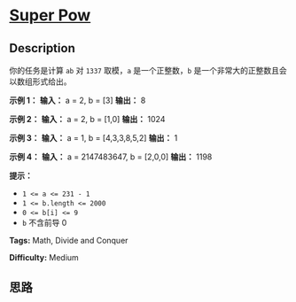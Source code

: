 # [Super Pow][title]

## Description

你的任务是计算 `ab` 对 `1337` 取模，`a` 是一个正整数，`b` 是一个非常大的正整数且会以数组形式给出。

**示例 1：**
            **输入：** a = 2, b = [3]    **输出：** 8    

**示例 2：**
            **输入：** a = 2, b = [1,0]    **输出：** 1024    

**示例 3：**
            **输入：** a = 1, b = [4,3,3,8,5,2]    **输出：** 1    

**示例 4：**
            **输入：** a = 2147483647, b = [2,0,0]    **输出：** 1198    

**提示：**

  * `1 <= a <= 231 - 1`
  * `1 <= b.length <= 2000`
  * `0 <= b[i] <= 9`
  * `b` 不含前导 0


**Tags:** Math, Divide and Conquer

**Difficulty:** Medium

## 思路

[title]: https://leetcode-cn.com/problems/super-pow
